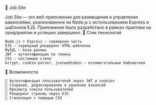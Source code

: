 📄 Job Site

Job Site — это веб-приложение для размещения и управления вакансиями, реализованное на Node.js с использованием Express и шаблонов EJS. Приложение было разработано в рамках практики на предприятии и успешно завершено.
🚀 Стек технологий

    Node.js + Express — серверная часть
    EJS — серверный рендеринг HTML-шаблонов
    MySQL — база данных
    JWT — аутентификация по токену
    CSS — кастомные стили
    bcrypt, cookie-parser, jsonwebtoken — вспомогательные библиотеки

📌 Возможности

    🔐 Аутентификация пользователей через JWT и cookies
    📝 Создание, редактирование и удаление вакансий
    👥 Просмотр списка пользователей
    📄 Рендеринг страниц через EJS
    🎨 Стилизация с помощью CSS
